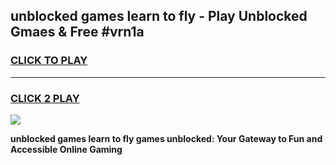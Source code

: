 
## unblocked games learn to fly - Play Unblocked Gmaes & Free #vrn1a
<h3>
<a href="https://news.freeplayer.one?title=unblocked_games_learn_to_fly&ref=03M">CLICK TO PLAY</a></h3>
<hr>

<h3>
<a href="https://news.freeplayer.one?title=unblocked_games_learn_to_fly&ref=03M">CLICK 2 PLAY</a>
  
</h3>

<a href="https://news.freeplayer.one?title=unblocked_games_learn_to_fly&ref=03M"><img src="https://clearcache.store/games.png"></a>


**unblocked games learn to fly games unblocked: Your Gateway to Fun and Accessible Online Gaming**
